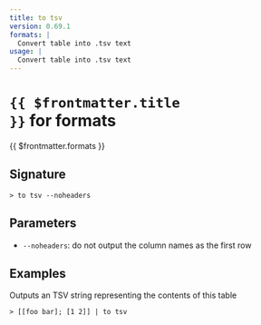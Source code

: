 ```yaml
---
title: to tsv
version: 0.69.1
formats: |
  Convert table into .tsv text
usage: |
  Convert table into .tsv text
---
```


# <code>{{ $frontmatter.title }}</code> for formats

<div class='command-title'>{{ $frontmatter.formats }}</div>

## Signature

```> to tsv --noheaders```

## Parameters

 -  `--noheaders`: do not output the column names as the first row

## Examples

Outputs an TSV string representing the contents of this table
```shell
> [[foo bar]; [1 2]] | to tsv
```
